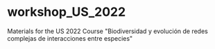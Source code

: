 # workshop_US_2022
Materials for the US 2022 Course "Biodiversidad y evolución de redes complejas de interacciones entre especies"
